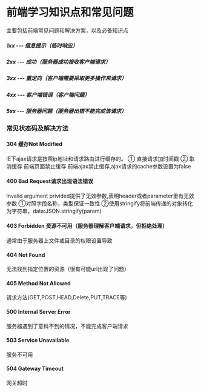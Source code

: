 # 前端学习知识点和常见问题
主要包括前端常见问题和解决方案，以及必备知识点
##### 1xx --- 信息提示（临时响应）
##### 2xx --- 成功（服务器成功接收客户端请求）
##### 3xx --- 重定向（客户端需要采取更多操作来请求）
##### 4xx --- 客户端错误（客户端问题）
##### 5xx --- 服务器问题（服务器出错不能完成该请求）

### 常见状态码及解决方法
#### 304 缓存Not Modified
IE下ajax请求是按照ip地址和请求路由进行缓存的。
① 直接请求加时间戳
② 取消缓存 前端页面禁止缓存 <META HTTP-EQUIV="pragma" CONTENT="no-cache">前端ajax禁止缓存,ajax请求的cache参数设置为false
#### 400 Bad Request请求出现语法错误
Invalid argument privided提供了无效参数,表明header或者parameter里有无效参数
①对照字段名称，类型保证一致性
②使用stringify将前端传递的对象转化为字符串，data:JSON.stringify(param)
#### 403 Forbidden 资源不可用（服务器理解客户端请求，但拒绝处理）
通常由于服务器上文件或目录的权限设置导致
#### 404 Not Found
无法找到指定位置的资源（很有可能url出现了问题）
#### 405 Method Not Allowed
请求方法(GET,POST,HEAD,Delete,PUT,TRACE等)
#### 500 Internal Server Error
服务器遇到了意料不到的情况，不能完成客户端请求
#### 503 Service Unavailable
服务不可用
#### 504 Gateway Timeout
网关超时
